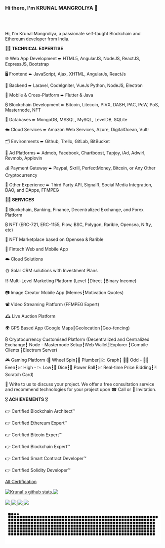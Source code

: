 ### Hi there, I'm KRUNAL MANGROLIYA 👋

<br />
<br />

Hi, I'm Krunal Mangroliya, a passionate self-taught Blockchain and Ethereum developer from India.


🧑‍💻 𝐓𝐄𝐂𝐇𝐍𝐈𝐂𝐀𝐋 𝐄𝐗𝐏𝐄𝐑𝐓𝐈𝐒𝐄

🌐  Web App Development ➨ HTML5, AngularJS, NodeJS, ReactJS, ExpressJS, Bootstrap

🖥️  Frontend ➨ JavaScript, Ajax, XHTML, AngularJs, ReactJs

🔌  Backend ➨ Laravel, CodeIgniter, VueJs Python, NodeJS, Electron

📱  Mobile & Cross-Platform ➨ Flutter & Java

₿  Blockchain Development ➨ Bitcoin, Litecoin, PIVX, DASH, PAC, PoW, PoS, Masternode, NFT

🛅  Databases ➨ MongoDB, MSSQL, MySQL, LevelDB, SQLite

☁️  Cloud Services ➨ Amazon Web Services, Azure, DigitalOcean, Vultr

🗂️  Environments ➨ Github, Trello, GitLab, BitBucket

📣  Ad Platforms ➨ Admob, Facebook, Chartboost, Tapjoy, iAd, Adwirl, Revmob, Applovin

💰  Payment Gateway ➨ Paypal, Skrill, PerfectMoney, Bitcoin, or Any Other Cryptocurrency

🎎  Other Experience ➨ Third Party API, SignalR, Social Media Integration, DAO, and DApps, FFMPEG 



🧑‍💼 𝐒𝐄𝐑𝐕𝐈𝐂𝐄𝐒

🏦  Blockchain, Banking, Finance, Decentralized Exchange, and Forex Platform

 ₿ NFT (ERC-721, ERC-1155, Flow, BSC, Polygon, Rarible, Opensea, Nifty, etc)

💸  NFT Marketplace based on Opensea & Rarible

🏧  Fintech Web and Mobile App 

☁️  Cloud Solutions

🌞  Solar CRM solutions with Investment Plans

⛓️  Multi-Level Marketing Platform (Level ┇Direct ┇Binary Income)

📷  Image Creator Mobile App (Memes┇Motivation Quotes)

📽️  Video Streaming Platform (FFMPEG Expert)

🕰️  Live Auction Platform

🌍  GPS Based App (Google Maps┇Geolocation┇Geo-fencing)

₿   Cryptocurrency Customised Platform (Decentralized and Centralized Exchange┇ Node - Masternode Setup┇Web Wallet┇Explorer ┇Compile Clients ┇Electrum Server)

🎮  Gaming Platform (🎡 Wheel Spin┇🚰 Plumber┇💹 Graph┇ 👦🏻 Odd - 👧🏻 Even┇📈 High - 📉 Low┇🎲 Dice┇🎱 Power Ball┇💹 Real-time Price Bidding┇🃏 Scratch Card)

📝 Write to us to discuss your project. We offer a free consultation service and recommend technologies for your project upon ☎ Call or 💬 Invitation. 



🎖️ 𝐀𝐂𝐇𝐈𝐄𝐕𝐄𝐌𝐄𝐍𝐓𝐒 🎖️


👉 Certified Blockchain Architect™

👉 Certified Ethereum Expert™

👉 Certified Bitcoin Expert™

👉 Certified Blockchain Expert™

👉 Certified Smart Contract Developer™

👉 Certified Solidity Developer™

[All Certification](https://www.credential.net/profile/krunalmangroliya779607/wallet)

<a href="#">
  <img align="center" src="https://github-readme-stats-anuraghazra1.vercel.app/api?username=krunalmangroliya&show_icons=true&include_all_commits=true&theme=material-palenight" alt="Krunal's github stats" />
</a>
<a href="#">
  <!-- Change the `github-readme-stats.vercel.app` to `github-readme-stats.vercel.app`  -->
  <img align="center" src="https://github-readme-stats.vercel.app/api/top-langs/?username=krunalmangroliya&layout=compact&theme=material-palenight" />
</a>


<br />
<br />

<div> 
  <a href="https://www.instagram.com/raininfotechprivatelimited/" target="_blank">
    <img src="https://img.shields.io/badge/-Instagram-%23E4405F?style=for-the-badge&logo=instagram&logoColor=white" target="_blank">
  </a>
  <a href="https://www.facebook.com/RainInfotech/" target="_blank">
    <img src="https://img.shields.io/badge/-Facebook-4267B2?style=for-the-badge&logo=instagram&logoColor=white" target="_blank">
  </a>
  <a href = "mailto:krunal@raininfotech.in">
    <img src="https://img.shields.io/badge/-Gmail-%23333?style=for-the-badge&logo=gmail&logoColor=white" target="_blank">
  </a>
  <a href="https://www.linkedin.com/in/krunalmangroliya/?locale=en_US" target="_blank">
    <img src="https://img.shields.io/badge/-LinkedIn-%230077B5?style=for-the-badge&logo=linkedin&logoColor=white" target="_blank">
  </a> 

![Snake animation](https://github.com/krunalmangroliya/krunalmangroliya/blob/main/assets/github-contribution-grid-snake.svg)

</div>

